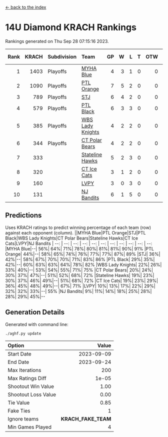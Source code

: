 [<- back to the index](readme.md)
# 14U Diamond KRACH Rankings
Rankings generated on Thu Sep 28 07:15:16 2023.

Rank|KRACH|Subdivision|Team|GP|W|L|T|OTW|OTL|SoS|Exp Wins|Win Diff
---:|---:|:---|:---|---:|---:|---:|---:|---:|---:|---:|---:|---:
1|1403|Playoffs|[MYHA Blue](https://gamesheetstats.com/seasons/3663/teams/140816/schedule)|4|3|1|0|0|0|706|3.8|-0.0
2|1090|Playoffs|[PTL Orange](https://gamesheetstats.com/seasons/3663/teams/140821/schedule)|7|5|2|0|0|0|568|5.9|0.0
3|789|Playoffs|[STJ](https://gamesheetstats.com/seasons/3663/teams/140822/schedule)|6|4|2|0|0|0|545|4.9|0.0
4|579|Playoffs|[PTL Black](https://gamesheetstats.com/seasons/3663/teams/140815/schedule)|6|3|3|0|0|0|770|3.8|-0.0
5|385|Playoffs|[WBS Lady Knights](https://gamesheetstats.com/seasons/3663/teams/140825/schedule)|4|2|2|0|0|0|478|2.9|0.0
6|344|Playoffs|[CT Polar Bears](https://gamesheetstats.com/seasons/3663/teams/140818/schedule)|4|2|2|0|0|0|394|2.8|-0.0
7|333||[Stateline Hawks](https://gamesheetstats.com/seasons/3663/teams/140813/schedule)|5|2|3|0|0|0|583|2.9|0.0
8|320||[CT Ice Cats](https://gamesheetstats.com/seasons/3663/teams/140826/schedule)|3|1|2|0|0|0|551|1.9|0.0
9|160||[LVPY](https://gamesheetstats.com/seasons/3663/teams/140820/schedule)|3|0|3|0|0|0|804|0.9|0.0
10|131||[NJ Bandits](https://gamesheetstats.com/seasons/3663/teams/140828/schedule)|6|1|5|0|0|0|417|1.8|-0.0

## Predictions
Uses KRACH ratings to predict winning percentage of each team (row) against each opponent (column).
||MYHA Blue|PTL Orange|STJ|PTL Black|WBS Lady Knights|CT Polar Bears|Stateline Hawks|CT Ice Cats|LVPY|NJ Bandits
| --: | --: | --: | --: | --: | --: | --: | --: | --: | --: | --: 
|MYHA Blue|--| 56%| 64%| 71%| 78%| 80%| 81%| 81%| 90%| 91%
|PTL Orange| 44%|--| 58%| 65%| 74%| 76%| 77%| 77%| 87%| 89%
|STJ| 36%| 42%|--| 58%| 67%| 70%| 70%| 71%| 83%| 86%
|PTL Black| 29%| 35%| 42%|--| 60%| 63%| 63%| 64%| 78%| 82%
|WBS Lady Knights| 22%| 26%| 33%| 40%|--| 53%| 54%| 55%| 71%| 75%
|CT Polar Bears| 20%| 24%| 30%| 37%| 47%|--| 51%| 52%| 68%| 72%
|Stateline Hawks| 19%| 23%| 30%| 37%| 46%| 49%|--| 51%| 68%| 72%
|CT Ice Cats| 19%| 23%| 29%| 36%| 45%| 48%| 49%|--| 67%| 71%
|LVPY| 10%| 13%| 17%| 22%| 29%| 32%| 32%| 33%|--| 55%
|NJ Bandits|  9%| 11%| 14%| 18%| 25%| 28%| 28%| 29%| 45%|--

## Generation Details

Generated with command line:
```
./aghf.py update
```

| Option | Value |
| :----- | ----: |
| Start Date | 2023-09-09 |
| End Date | 2023-09-24 |
| Max Iterations | 200 |
| Max Ratings Diff | 1e-05 |
| Shootout Win Value | 1.00 |
| Shootout Loss Value | 0.00 |
| Tie Value | 0.85 |
| Fake Ties | 1 |
| Ignore teams | __KRACH_FAKE_TEAM__ |
| Min Games Played | 4 |

